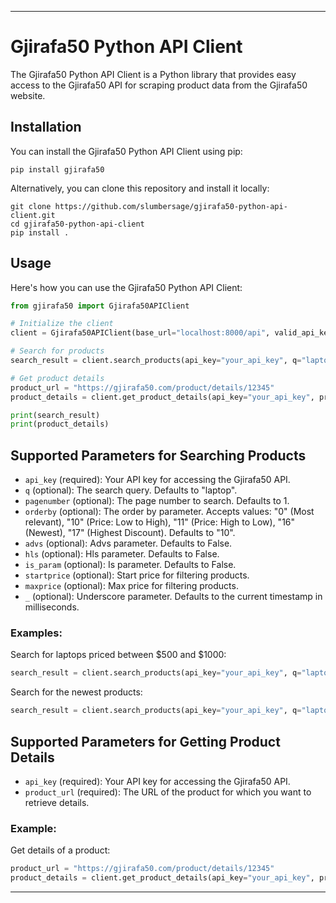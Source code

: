 
---

# Gjirafa50 Python API Client

The Gjirafa50 Python API Client is a Python library that provides easy access to the Gjirafa50 API for scraping product data from the Gjirafa50 website.

## Installation

You can install the Gjirafa50 Python API Client using pip:

```
pip install gjirafa50
```

Alternatively, you can clone this repository and install it locally:

```
git clone https://github.com/slumbersage/gjirafa50-python-api-client.git
cd gjirafa50-python-api-client
pip install .
```

## Usage

Here's how you can use the Gjirafa50 Python API Client:

```python
from gjirafa50 import Gjirafa50APIClient

# Initialize the client
client = Gjirafa50APIClient(base_url="localhost:8000/api", valid_api_keys=["your_api_key"])

# Search for products
search_result = client.search_products(api_key="your_api_key", q="laptop", pagenumber=1)

# Get product details
product_url = "https://gjirafa50.com/product/details/12345"
product_details = client.get_product_details(api_key="your_api_key", product_url=product_url)

print(search_result)
print(product_details)
```

## Supported Parameters for Searching Products

- `api_key` (required): Your API key for accessing the Gjirafa50 API.
- `q` (optional): The search query. Defaults to "laptop".
- `pagenumber` (optional): The page number to search. Defaults to 1.
- `orderby` (optional): The order by parameter. Accepts values: "0" (Most relevant), "10" (Price: Low to High), "11" (Price: High to Low), "16" (Newest), "17" (Highest Discount). Defaults to "10".
- `advs` (optional): Advs parameter. Defaults to False.
- `hls` (optional): Hls parameter. Defaults to False.
- `is_param` (optional): Is parameter. Defaults to False.
- `startprice` (optional): Start price for filtering products.
- `maxprice` (optional): Max price for filtering products.
- `_` (optional): Underscore parameter. Defaults to the current timestamp in milliseconds.

### Examples:

Search for laptops priced between $500 and $1000:

```python
search_result = client.search_products(api_key="your_api_key", q="laptop", pagenumber=1, orderby="10", startprice=500, maxprice=1000)
```

Search for the newest products:

```python
search_result = client.search_products(api_key="your_api_key", q="laptop", pagenumber=1, orderby="16")
```

## Supported Parameters for Getting Product Details

- `api_key` (required): Your API key for accessing the Gjirafa50 API.
- `product_url` (required): The URL of the product for which you want to retrieve details.

### Example:

Get details of a product:

```python
product_url = "https://gjirafa50.com/product/details/12345"
product_details = client.get_product_details(api_key="your_api_key", product_url=product_url)
```

---

